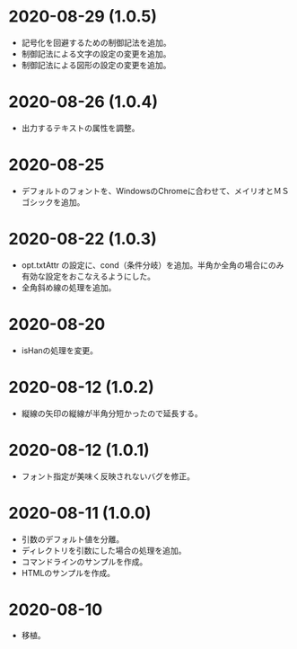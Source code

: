 # 2020-08-29 (1.0.5)

* 記号化を回避するための制御記法を追加。
* 制御記法による文字の設定の変更を追加。
* 制御記法による図形の設定の変更を追加。

# 2020-08-26 (1.0.4)

* 出力するテキストの属性を調整。

# 2020-08-25

* デフォルトのフォントを、WindowsのChromeに合わせて、メイリオとＭＳ ゴシックを追加。

# 2020-08-22 (1.0.3)

* opt.txtAttr の設定に、cond（条件分岐）を追加。半角か全角の場合にのみ有効な設定をおこなえるようにした。
* 全角斜め線の処理を追加。

# 2020-08-20

* isHanの処理を変更。

# 2020-08-12 (1.0.2)

* 縦線の矢印の縦線が半角分短かったので延長する。

# 2020-08-12 (1.0.1)

* フォント指定が美味く反映されないバグを修正。

# 2020-08-11 (1.0.0)

* 引数のデフォルト値を分離。
* ディレクトリを引数にした場合の処理を追加。
* コマンドラインのサンプルを作成。
* HTMLのサンプルを作成。

# 2020-08-10

* 移植。
